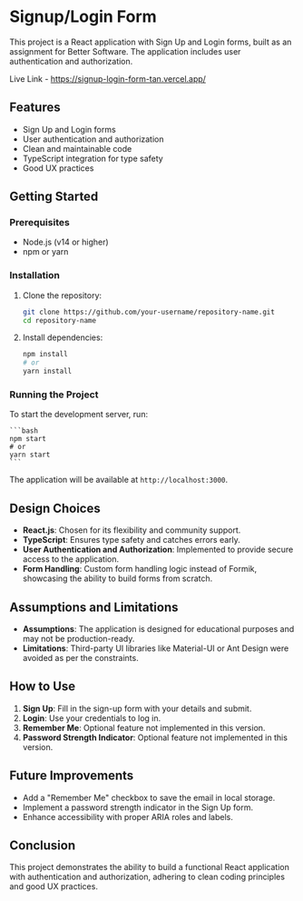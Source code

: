 # Signup/Login Form

This project is a React application with Sign Up and Login forms, built as an assignment for Better Software. The application includes user authentication and authorization.

Live Link - https://signup-login-form-tan.vercel.app/

## Features

- Sign Up and Login forms
- User authentication and authorization
- Clean and maintainable code
- TypeScript integration for type safety
- Good UX practices

## Getting Started

### Prerequisites

- Node.js (v14 or higher)
- npm or yarn

### Installation

1. Clone the repository:

    ```bash
    git clone https://github.com/your-username/repository-name.git
    cd repository-name
    ```

2. Install dependencies:

    ```bash
    npm install
    # or
    yarn install
    ```

### Running the Project

To start the development server, run:

    ```bash
    npm start
    # or
    yarn start
    ```

The application will be available at `http://localhost:3000`.

## Design Choices

- **React.js**: Chosen for its flexibility and community support.
- **TypeScript**: Ensures type safety and catches errors early.
- **User Authentication and Authorization**: Implemented to provide secure access to the application.
- **Form Handling**: Custom form handling logic instead of Formik, showcasing the ability to build forms from scratch.

## Assumptions and Limitations

- **Assumptions**: The application is designed for educational purposes and may not be production-ready.
- **Limitations**: Third-party UI libraries like Material-UI or Ant Design were avoided as per the constraints.

## How to Use

1. **Sign Up**: Fill in the sign-up form with your details and submit.
2. **Login**: Use your credentials to log in.
3. **Remember Me**: Optional feature not implemented in this version.
4. **Password Strength Indicator**: Optional feature not implemented in this version.

## Future Improvements

- Add a "Remember Me" checkbox to save the email in local storage.
- Implement a password strength indicator in the Sign Up form.
- Enhance accessibility with proper ARIA roles and labels.

## Conclusion

This project demonstrates the ability to build a functional React application with authentication and authorization, adhering to clean coding principles and good UX practices.
